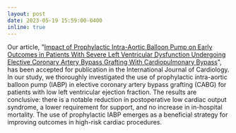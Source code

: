 ```yaml
---
layout: post
date: 2023-05-19 15:59:00-0400
inline: true
---
```


Our article, "[Impact of Prophylactic Intra-Aortic Balloon Pump on Early Outcomes in Patients With Severe Left Ventricular Dysfunction Undergoing Elective Coronary Artery Bypass Grafting With Cardiopulmonary Bypass](https://www.sciencedirect.com/science/article/pii/S0167527323007258)", has been accepted for publication in the International Journal of Cardiology. In our study, we thoroughly investigated the use of prophylactic intra-aortic balloon pump (IABP) in elective coronary artery bypass grafting (CABG) for patients with low left ventricular ejection fraction. The results are conclusive: there is a notable reduction in postoperative low cardiac output syndrome, a lower requirement for support, and no increase in in-hospital mortality. The use of prophylactic IABP emerges as a beneficial strategy for improving outcomes in high-risk cardiac procedures.